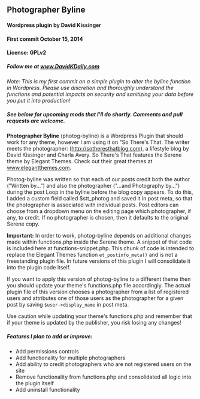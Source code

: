 ## Photographer Byline
#### Wordpress plugin by David Kissinger
#### First commit October 15, 2014
#### License: GPLv2
##### Follow me at www.DavidKDaily.com

*Note: This is my first commit on a simple plugin to alter the byline function in Wordpress. Please use discretion and thoroughly understand the functions and potential impacts on security and sanitizing your data before you put it into production!*

##### See below for upcoming mods that I'll do shortly. Comments and pull requests are welcome.

**Photographer Byline** (photog-byline) is a Wordpress Plugin that should work for any theme, however I am using it on "So There's That: The writer meets the photographer: (http://sotheresthatblog.com), a lifestyle blog by David Kissinger and Charla Avery. So There's That features the Serene theme by Elegant Themes. Check out their great themes at www.elegantthemes.com.

Photog-byline was written so that each of our posts credit both the author ("Written by...") and also the photographer ("...and Photography by...") during the post Loop in the byline before the blog copy appears. To do this, I added a custom field called $stt_photog and saved it in post meta, so that the photographer is associated with individual posts. Post editors can choose from a dropdown menu on the editing page which photographer, if any, to credit. If no photographer is chosen, then it defaults to the original Serene copy.

**Important:** In order to work, photog-byline depends on additional changes made within functions.php inside the Serene theme. A snippet of that code is included here at functions-snippet.php. This chunk of code is intended to replace the Elegant Themes function `et_postinfo_meta()` and is not a freestanding plugin file. In future versions of this plugin I will consolidate it into the plugin code itself.

If you want to apply this version of photog-byline to a different theme then you should update your theme's functions.php file accordingly. The actual plugin file of this version chooses a photographer from a list of registered users and attributes one of those users as the photographer for a given post by saving `$user->display_name` in post meta. 

Use caution while updating your theme's functions.php and remember that if your theme is updated by the publisher, you risk losing any changes!

##### Features I plan to add or improve:
* Add permissions controls
* Add functionality for multiple photographers
* Add ability to credit photographers who are not registered users on the site
* Remove functionality from functions.php and consolidated all logic into the plugin itself
* Add uninstall functionality
